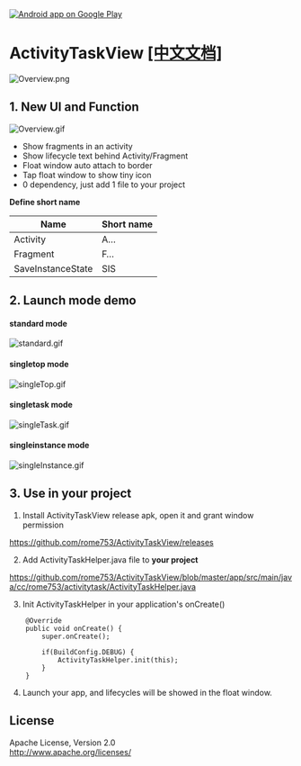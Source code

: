 <a href="https://play.google.com/store/apps/details?id=cc.rome753.activitytask">
  <img alt="Android app on Google Play" src="https://developer.android.com/images/brand/en_app_rgb_wo_45.png" />
</a>

# ActivityTaskView [[中文文档]](https://www.jianshu.com/p/c34483bb5c0f)

![Overview.png](https://github.com/rome753/ActivityTaskView/blob/master/screenshots/overview.png)

## 1. New UI and Function

![Overview.gif](https://github.com/rome753/ActivityTaskView/blob/master/screenshots/overview.gif)

- Show fragments in an activity
- Show lifecycle text behind Activity/Fragment
- Float window auto attach to border
- Tap float window to show tiny icon
- 0 dependency, just add 1 file to your project

**Define short name**

Name | Short name
-----|-----------
Activity | A…
Fragment | F…
SaveInstanceState | SIS


## 2. Launch mode demo

#### standard mode
![standard.gif](https://github.com/rome753/ActivityTaskView/blob/master/screenshots/s.gif)

#### singletop mode
![singleTop.gif](https://github.com/rome753/ActivityTaskView/blob/master/screenshots/s-to.gif)

#### singletask mode
![singleTask.gif](https://github.com/rome753/ActivityTaskView/blob/master/screenshots/s-ta.gif)

#### singleinstance mode
![singleInstance.gif](https://github.com/rome753/ActivityTaskView/blob/master/screenshots/s-in.gif)

## 3. Use in your project

1. Install ActivityTaskView release apk, open it and grant window permission

https://github.com/rome753/ActivityTaskView/releases

2. Add ActivityTaskHelper.java file to **your project**

https://github.com/rome753/ActivityTaskView/blob/master/app/src/main/java/cc/rome753/activitytask/ActivityTaskHelper.java

3. Init ActivityTaskHelper in your application's onCreate()
```
    @Override
    public void onCreate() {
        super.onCreate();

        if(BuildConfig.DEBUG) {
            ActivityTaskHelper.init(this);
        }
    }
```

4. Launch your app, and lifecycles will be showed in the float window.

## License
  Apache License, Version 2.0  
  http://www.apache.org/licenses/
